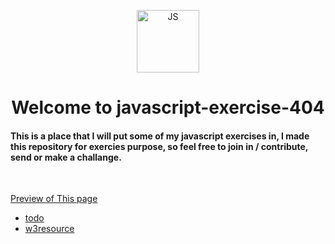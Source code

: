 <p id="Top" align="center"><img src="https://camo.githubusercontent.com/e1a54ddebc870cb971c713b20765f1c2ed328efff836eebe3c2bafccbc12bb0a/68747470733a2f2f696d672e69636f6e73382e636f6d2f636f6c6f722f3334342f6a6176617363726970742e706e67" width="100px" alt="JS"></p>

<h1 align="center"> Welcome to javascript-exercise-404</h1>

#### This is a place that I will put some of my javascript exercises in, I made this repository for exercies purpose, so feel free to join in / contribute, send or make a challange.

<br>

<a href="https://fourofour.github.io/javascript-exercise-404" target="_blank">Preview of This page</a>

- [todo](todo)
- [w3resource](w3resource)
